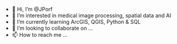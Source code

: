 - 👋 Hi, I’m @JPorf
- 👀 I’m interested in medical image processing, spatial data and AI
- 🌱 I’m currently learning ArcGIS, QGIS, Python & SQL
- 💞️ I’m looking to collaborate on ...
- 📫 How to reach me ...

<!---
JPorf/JPorf is a ✨ special ✨ repository because its `README.md` (this file) appears on your GitHub profile.
You can click the Preview link to take a look at your changes.
--->
